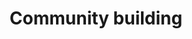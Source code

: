---
title: Community building
description: In any organization, there are documentation advocates. As tech writers, we need to seek out and nurture this community.
---